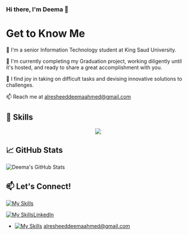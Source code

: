 ### Hi there, I'm Deema 👋

# Get to Know Me

🏫 I'm a senior Information Technology student at King Saud University.

📝 I'm currently completing my Graduation project, working diligently until it's hosted, and ready to share a great accomplishment with you.

👯 I find joy in taking on difficult tasks and devising innovative solutions to challenges.

📫 Reach me at [alresheeddeemaahmed@gmail.com](mailto:alresheeddeemaahmed@gmail.com)


## 🚀 Skills

<p align="center">
  <a href="https://skillicons.dev">
    <img src="https://skillicons.dev/icons?i=py,r,java,django,php,html,css,js,vscode,mysql,mongodb,anaconda,sklearn,figma,github" />
  </a>
</p>

## 📈 GitHub Stats

![Deema's GitHub Stats](https://github-readme-stats.vercel.app/api?username=Deema25Ra&show_icons=true&count_private=true)

## 📫 Let's Connect!
[![My Skills](https://skillicons.dev/icons?i=linkedin)](https://skillicons.dev)

[![My Skills](https://skillicons.dev/icons?i=linkedin)](https://skillicons.dev)[LinkedIn](https://www.linkedin.com/in/deema-alresheed-19566b213/?utm_source=share&utm_campaign=share_via&utm_content=profile&utm_medium=ios_app)
 - [![My Skills](https://skillicons.dev/icons?i=gmail)](https://skillicons.dev) [alresheeddeemaahmed@gmail.com](mailto:alresheeddeemaahmed@gmail.com)

<p align="center">
  <a href="https://skillicons.dev">
    <img src="https://skillicons.dev/icons?i="linkedin" width=10 />
  </a>
</p>



